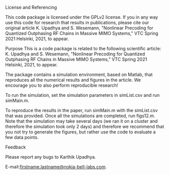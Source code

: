 License and Referencing

This code package is licensed under the GPLv2 license. If you in any way use this code for research that results in publications, please cite our original article K. Upadhya and S. Wesemann, "Nonlinear Precoding for Quantized Outphasing RF Chains in Massive MIMO Systems," VTC Spring 2021 Helsinki, 2021, to appear.

Purpose
This is a code package is related to the following scientific article:
K. Upadhya and S. Wesemann, "Nonlinear Precoding for Quantized Outphasing RF Chains in Massive MIMO Systems," VTC Spring 2021 Helsinki, 2021, to appear.
 

The package contains a simulation environment, based on Matlab, that reproduces all the numerical results and figures in the article. We encourage you to also perform reproducible research!

To run the simulation, set the simulation parameters in simList.csv and run simMain.m. 

To reproduce the results in the paper, run simMain.m with the simList.csv that was provided. Once all the simulations are completed, run figs12.m. Note that the simulation may take several days (we ran it on a cluster and therefore the simulation took only 2 days) and therefore we recommend that you not try to generate the figures, but rather use the code to evaluate a few data points.

Feedback

Please report any bugs to Karthik Upadhya.

E-mail:<firstname.lastname@nokia-bell-labs.com>.
